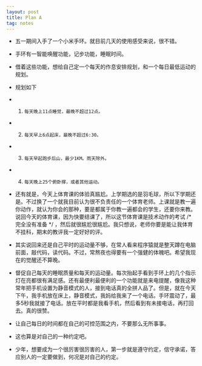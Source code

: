 ```yaml
---
layout: post
title: Plan A
tag: notes
---
```

*  五一期间入手了一个小米手环。就目前几天的使用感受来说，很不错。
*  手环有一智能唤醒功能，记步功能，睡眠时间。
*  借着这些功能，想给自己定一个每天的作息安排规划，和一个每日最低运动的规划。

*  规划如下

*  1.     每天晚上11点睡觉，最晚不超过12点。
*  2.     每天早上6点起床，最晚不超过6:30。
*  3.     每天早起跑步后山，最少1KM。雨天除外。
*  4.     每天晚上25个俯卧撑，或者其他运动。

*  还有就是，今天上体育课的体验真尴尬。上学期选的是羽毛球，所以下学期还是。不过换了一个就我目前认为很不负责任的一个体育老师。上课就是教一遍你动作，就认为你会的那种，要是都属于你教一遍都会的学生，还要你来教。说回今天的体育课，因为快要结课了，所以这节体育课是技术动作的考试 /* 完全没有准备 */ ，然后就很尴尬很尴尬。我只想说，老师你要是能让我体育不挂科，期末的教评我一定好好的评。
*  其实说回来还是自己平时的运动量不够，在常人看来程序猿就是整天蹲在电脑前面，敲代码，读代码。不过，常熬夜也得要有一个强健的体魄吧。希望我现在的觉醒还不算晚。
*  督促自己每天的睡眠质量和每天的运动量。每次抬起手看到手环上的几个指示灯在亮都很有满足感。还有最便利最便利的一个功能就是来电提醒，像我这种常年把手机设置为静音模式的人，接到电话真的全拼人品了。但是，就在今天下午，我手机放在床上，静音模式，我妈给我来了一个电话。手环震动了，最多5秒我就接了电话。放在平时都是我看手机，然后看到有未接电话，再打回去。真的很赞。

*  让自己每日的时间都在自己的可控范围之内，不要那么无所事事。
*  这也算是对自己的一种约定吧。
*  少年，想要成为一个很厉害很厉害的人，第一步就是遵守约定，信守承诺，答应别人的一定要做到，何况是对自己的约定。

